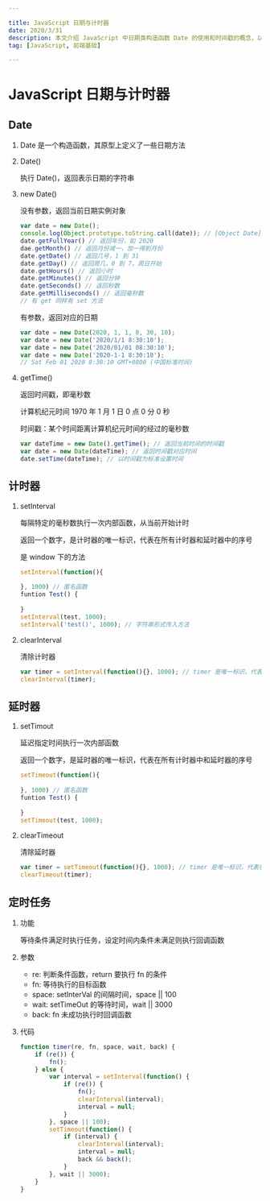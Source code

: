 ```yaml
---

title: JavaScript 日期与计时器
date: 2020/3/31
description: 本文介绍 JavaScript 中日期类构造函数 Date 的使用和时间戳的概念，以及设置计时器和清除计时器的方法
tag: [JavaScript, 前端基础]

---
```




# JavaScript 日期与计时器

## Date

1. Date 是一个构造函数，其原型上定义了一些日期方法

2. Date()

   执行 Date()，返回表示日期的字符串

3. new Date()

   没有参数，返回当前日期实例对象

   ```javascript
   var date = new Date();
   console.log(Object.prototype.toString.call(date)); // [Object Date]
   date.getFullYear() // 返回年份，如 2020
   dae.getMonth() // 返回月份减一，加一得到月份
   date.getDate() // 返回几号，1 到 31
   date.getDay() // 返回周几，0 到 7，周日开始
   date.getHours() // 返回小时
   date.getMinutes() // 返回分钟
   date.getSeconds() // 返回秒数
   date.getMilliseconds() // 返回毫秒数
   // 有 get 同样有 set 方法
   ```
   
   有参数，返回对应的日期
   
   ```javascript
   var date = new Date(2020, 1, 1, 8, 30, 10);
   var date = new Date('2020/1/1 8:30:10');
   var date = new Date('2020/01/01 08:30:10');
   var date = new Date('2020-1-1 8:30:10');
   // Sat Feb 01 2020 8:30:10 GMT+0800 (中国标准时间)
   ```

4. getTime()

   返回时间戳，即毫秒数

   计算机纪元时间 1970 年 1 月 1 日 0 点 0 分 0 秒

   时间戳：某个时间距离计算机纪元时间的经过的毫秒数

   ```javascript
   var dateTime = new Date().getTime(); // 返回当前时间的时间戳
   var date = new Date(dateTime); // 返回时间戳对应时间
   date.setTime(dateTime); // 以时间戳为标准设置时间
   ```

## 计时器

1. setInterval

   每隔特定的毫秒数执行一次内部函数，从当前开始计时

   返回一个数字，是计时器的唯一标识，代表在所有计时器和延时器中的序号

   是 window 下的方法

   ```javascript
   setInterval(function(){
       
   }, 1000) // 匿名函数
   funtion Test() {
       
   }
   setInterval(test, 1000);
   setInterval('test()', 1000); // 字符串形式传入方法
   ```

2. clearInterval

   清除计时器

   ```javascript
   var timer = setInterval(function(){}, 1000); // timer 是唯一标识，代表在所有计时器中的序号
   clearInterval(timer);
   ```

## 延时器

1. setTimout

   延迟指定时间执行一次内部函数

   返回一个数字，是延时器的唯一标识，代表在所有计时器中和延时器的序号

   ```javascript
   setTimeout(function(){
       
   }, 1000) // 匿名函数
   funtion Test() {
       
   }
   setTimeout(test, 1000);
   ```

2. clearTimeout

   清除延时器

   ```javascript
   var timer = setTimeout(function(){}, 1000); // timer 是唯一标识，代表在所有计时器中的序号
   clearTimeout(timer);
   ```

## 定时任务

1. 功能

   等待条件满足时执行任务，设定时间内条件未满足则执行回调函数

2. 参数 

   - re: 判断条件函数，return 要执行 fn 的条件
   - fn: 等待执行的目标函数
   - space: setInterVal 的间隔时间，space || 100
   - wait: setTimeOut 的等待时间，wait || 3000
   - back: fn 未成功执行时回调函数

3. 代码

   ```javascript
   function timer(re, fn, space, wait, back) {
       if (re()) {
           fn();
       } else {
           var interval = setInterval(function() {
               if (re()) {
                   fn();
                   clearInterval(interval);
                   interval = null;
               }
           }, space || 100);
           setTimeout(function() {
               if (interval) {
                   clearInterval(interval);
                   interval = null;
                   back && back();
               }
           }, wait || 3000);
       }
   }
   ```

